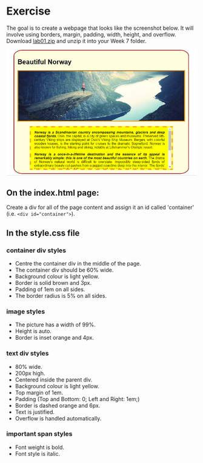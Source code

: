 # Exercise

The goal is to create a webpage that looks like the screenshot below. It will involve using borders, margin, padding, width, height, and overflow. Download [lab01.zip](archives/lab01.zip) and unzip it into your Week 7 folder.

![](./img/07.png)

## On the index.html page:

Create a div for all of the page content and assign it an id called 'container' (i.e. `<div id="container">`).

## In the style.css file

### container div styles

- Centre the container div in the middle of the page.
- The container div should be 60% wide.
- Background colour is light yellow.
- Border is solid brown and 3px.
- Padding of 1em on all sides.
- The border radius is 5% on all sides.

### image styles

- The picture has a width of 99%.
- Height is auto.
- Border is inset orange and 4px.

### text div styles

- 80% wide.
- 200px high.
- Centered inside the parent div.
- Background colour is light yellow.
- Top margin of 1em.
- Padding (Top and Bottom: 0; Left and Right: 1em;)
- Border is dashed orange and 6px.
- Text is justified.
- Overflow is handled automatically.

### important span styles

- Font weight is bold.
- Font style is italic.
